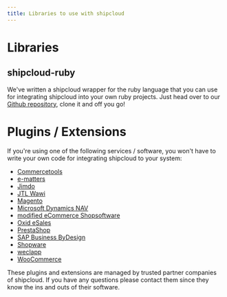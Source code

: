 ```yaml
---
title: Libraries to use with shipcloud
---
```


# Libraries

## shipcloud-ruby

We've written a shipcloud wrapper for the ruby language that you can use for integrating shipcloud into your own ruby
projects. Just head over to our [Github repository](//github.com/shipcloud/shipcloud-ruby), clone it and off you go!


# Plugins / Extensions

If you're using one of the following services / software, you won't have to write your own code for integrating
shipcloud to your system:

- [Commercetools](http://www.commercetools.com)
- [e-matters](http://www.e-matters.de/marketplace/ecommerce-suite/versand-_-warenwirtschaft/schnittstelle-shipcloud)
- [Jimdo](http://www.jimdo.com)
- [JTL Wawi](https://www.unicorn2.de/unicorn-ii/logistiker/)
- [Magento](http://www.magentocommerce.com/magento-connect/shipcloud.html)
- [Microsoft Dynamics NAV](http://www.cus-lauter.de/nav-shipcloud.php)
- [modified eCommerce Shopsoftware](https://www.shopbetreuung.com/info/shipcloud/)
- [Oxid eSales](http://exchange.oxid-esales.com/de/Auftragsabwicklung-Logistik/Versand/shipcloud-Connector-DHL-DPD-UPS-Hermes-GLS-1-0-Stable-EE-PE-4-8-x-5-1-x.html)
- [PrestaShop](http://www.silbersaiten.de/prestashop/de/home/185-shipcloud.html)
- [SAP Business ByDesign](http://www.all-for-one-cloud.com/de/sap-business-bydesign/paket-fuer-multichannel.html)
- [Shopware](http://store.shopware.de/import-export/sonstiges/shipcloud-connector-dhl-dpd-ups-hermes-gls)
- [weclapp](http://www.weclapp.com)
- [WooCommerce](http://habenicht.io/shop/produkte/shipcloud-for-woocommerce/)

These plugins and extensions are managed by trusted partner companies of shipcloud. If you have any questions please
contact them since they know the ins and outs of their software.
